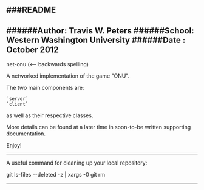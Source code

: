 ###README
----------------------------------------------------------------
######Author: Travis W. Peters
######School: Western Washington University
######Date  : October 2012
----------------------------------------------------------------

net-onu (<-- backwards spelling)

  A networked implementation of the game "ONU".

The two main components are:

    `server`
    `client`
    
as well as their respective classes. 

More details can be found at a later time in soon-to-be
written supporting documentation. 

Enjoy!

----------------------------------------------------------------

A useful command for cleaning up your local repository:

git ls-files --deleted -z | xargs -0 git rm

----------------------------------------------------------------
